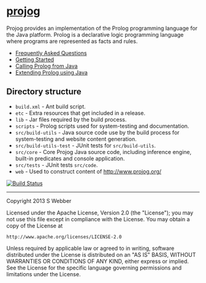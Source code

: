 # [projog](http://www.projog.org/)

Projog provides an implementation of the Prolog programming language for the Java platform. Prolog is a declarative logic programming language where programs are represented as facts and rules.

- [Frequently Asked Questions](http://projog.org/faq.html)
- [Getting Started](http://projog.org/getting-started.html)
- [Calling Prolog from Java](http://projog.org/calling-prolog-from-java.html)
- [Extending Prolog using Java](http://projog.org/extending-prolog-with-java.html)

## Directory structure

* `build.xml` - Ant build script.
* `etc` - Extra resources that get included in a release.
* `lib` - Jar files required by the build process.
* `scripts` - Prolog scripts used for system-testing and documentation.
* `src/build-utils` - Java source code use by the build process for system-testing and website content generation.
* `src/build-utils-test` - JUnit tests for `src/build-utils`.
* `src/core` - Core Projog Java source code, including inference engine, built-in predicates and console application.
* `src/tests` - JUnit tests `src/code`.
* `web` - Used to construct content of http://www.projog.org/

[![Build Status](https://travis-ci.org/webber-s/projog.png?branch=master)](https://travis-ci.org/webber-s/projog)

--------------------------------------

Copyright 2013 S Webber
  
Licensed under the Apache License, Version 2.0 (the "License");
you may not use this file except in compliance with the License.
You may obtain a copy of the License at

    http://www.apache.org/licenses/LICENSE-2.0

Unless required by applicable law or agreed to in writing, software
distributed under the License is distributed on an "AS IS" BASIS,
WITHOUT WARRANTIES OR CONDITIONS OF ANY KIND, either express or implied.
See the License for the specific language governing permissions and
limitations under the License.